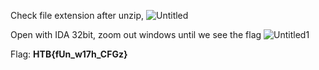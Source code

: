Check file extension after unzip,
![Untitled](https://user-images.githubusercontent.com/58476264/128482965-6f6ac0f6-afbb-42a9-aebb-6b216d5ff5b3.png)

Open with IDA 32bit, zoom out windows until we see the flag
![Untitled1](https://user-images.githubusercontent.com/58476264/128484063-60113f9a-da15-4865-8e00-5b06a15338e7.png)

Flag: **HTB{fUn_w17h_CFGz}**
